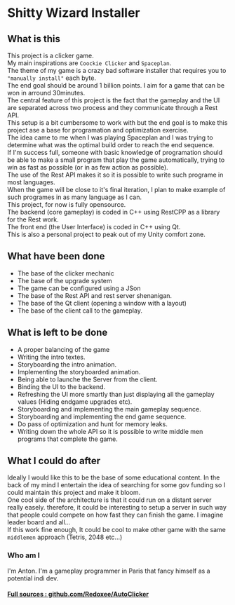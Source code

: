 # Shitty Wizard Installer

## What is this

This project is a clicker game.  
My main inspirations are ```Coockie Clicker``` and ```Spaceplan```.  
The theme of my game is a crazy bad software installer that requires you to ```"manually install"``` each byte.  
The end goal should be around 1 billion points. I aim for a game that can be won in arround 30minutes.  
The central feature of this project is the fact that the gameplay and the UI are separated across two process and they communicate through a Rest API.  
This setup is a bit cumbersome to work with but the end goal is to make this project ase a base for programation and optimization exercise.  
The idea came to me when I was playing Spaceplan and I was trying to determine what was the optimal build order to reach the end sequence.  
If I'm success full, someone with basic knowledge of programation should be able to make a small program that play the game automatically, trying to win as fast as possible (or in as few action as possible).  
The use of the Rest API makes it so it is possible to write such programe in most languages.  
When the game will be close to it's final iteration, I plan to make example of such programes in as many language as I can.  
This project, for now is fully opensource.  
The backend (core gameplay) is coded in C++ using RestCPP as a library for the Rest work.  
The front end (the User Interface) is coded in C++ using Qt.  
This is also a personal project to peak out of my Unity comfort zone.

## What have been done

* The base of the clicker mechanic
* The base of the upgrade system
* The game can be configured using a JSon
* The base of the Rest API and rest server shenanigan.
* The base of the Qt client (opening a window with a layout)
* The base of the client call to the gameplay.

## What is left to be done

* A proper balancing of the game
* Writing the intro textes.
* Storyboarding the intro animation.
* Implementing the storyboarded animation.
* Being able to launche the Server from the client.
* Binding the UI to the backend.
* Refreshing the UI more smartly than just displaying all the gameplay values (Hiding endgame upgrades etc).
* Storyboarding and implementing the main gameplay sequence.
* Storyboarding and implementing the end game sequence.
* Do pass of optimization and hunt for memory leaks.
* Writing down the whole API so it is possible to write middle men programs that complete the game.

## What I could do after

Ideally I would like this to be the base of some educational content. In the back of my mind I entertain the idea of searching for some gov funding so I could maintain this project and make it bloom.  
One cool side of the architecture is that it could run on a distant server really easely. therefore, it could be interesting to setup a server in such way that people could compete on how fast they can finish the game. I imagine leader board and all...  
If this work fine enough, It could be cool to make other game with the same ```middlemen``` approach (Tetris, 2048 etc...)

### Who am I  
I'm Anton. I'm a gameplay programmer in Paris that fancy himself as a potential indi dev.

#### [Full sources : github.com/Redoxee/AutoClicker](https://github.com/Redoxee/AutoClicker)
